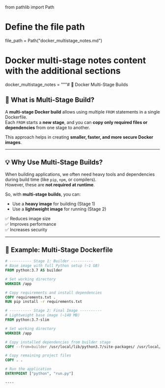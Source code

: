 
from pathlib import Path

# Define the file path
file_path = Path("docker_multistage_notes.md")

# Docker multi-stage notes content with the additional sections
docker_multistage_notes = """# 🐳 Docker Multi-Stage Builds

## 📘 What is Multi-Stage Build?
A **multi-stage Docker build** allows using multiple `FROM` statements in a single Dockerfile.  
Each `FROM` starts a **new stage**, and you can **copy only required files or dependencies** from one stage to another.

This approach helps in creating **smaller, faster, and more secure Docker images**.

---

## 💡 Why Use Multi-Stage Builds?
When building applications, we often need heavy tools and dependencies during build time (like `pip`, `npm`, or compilers).  
However, these are **not required at runtime**.  

So, with **multi-stage builds**, you can:
- Use a **heavy image** for building (Stage 1)
- Use a **lightweight image** for running (Stage 2)

✅ Reduces image size  
✅ Improves performance  
✅ Increases security  

---

## 🧱 Example: Multi-Stage Dockerfile

```dockerfile
# ---------- Stage 1: Builder ----------
# Base image with full Python setup (~1 GB)
FROM python:3.7 AS builder

# Set working directory
WORKDIR /app

# Copy requirements and install dependencies
COPY requirements.txt .
RUN pip install -r requirements.txt

# ---------- Stage 2: Final Image ----------
# Lightweight base image (~140 MB)
FROM python:3.7-slim

# Set working directory
WORKDIR /app

# Copy installed dependencies from builder stage
COPY --from=builder /usr/local/lib/python3.7/site-packages/ /usr/local/lib/python3.7/site-packages/

# Copy remaining project files
COPY . .

# Run the application
ENTRYPOINT ["python", "run.py"]

----
